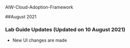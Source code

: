 AIW-Cloud-Adoption-Framework

##August 2021
### Lab Guide Updates (Updated on 10 August 2021)

- New UI changes are made

